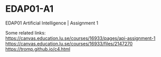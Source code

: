 # EDAP01-A1
EDAP01 Artificial Intelligence | Assignment 1

Some related links:  
https://canvas.education.lu.se/courses/16933/pages/api-assignment-1  
https://canvas.education.lu.se/courses/16933/files/2147270  
https://tromp.github.io/c4.html  
